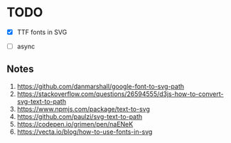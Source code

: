 # TODO

- [x] TTF fonts in SVG
- [ ] async


## Notes

1. https://github.com/danmarshall/google-font-to-svg-path
2. https://stackoverflow.com/questions/26594555/d3js-how-to-convert-svg-text-to-path
3. https://www.npmjs.com/package/text-to-svg
4. https://github.com/paulzi/svg-text-to-path
5. https://codepen.io/grimen/pen/naENeK
6. https://vecta.io/blog/how-to-use-fonts-in-svg